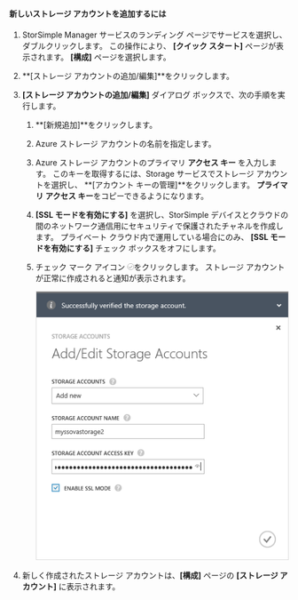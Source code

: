 <!--author=alkohli last changed: 01/28/16-->

#### <a name="to-add-a-new-storage-account"></a>新しいストレージ アカウントを追加するには
1. StorSimple Manager サービスのランディング ページでサービスを選択し、ダブルクリックします。 この操作により、 **[クイック スタート]** ページが表示されます。 **[構成]** ページを選択します。
2. **[ストレージ アカウントの追加/編集]**をクリックします。
3. **[ストレージ アカウントの追加/編集]** ダイアログ ボックスで、次の手順を実行します。
   
   1. **[新規追加]**をクリックします。
   2. Azure ストレージ アカウントの名前を指定します。
   3. Azure ストレージ アカウントのプライマリ **アクセス キー** を入力します。 このキーを取得するには、Storage サービスでストレージ アカウントを選択し、 **[アカウント キーの管理]**をクリックします。 **プライマリ アクセス キー**をコピーできるようになります。
   4. **[SSL モードを有効にする]** を選択し、StorSimple デバイスとクラウドの間のネットワーク通信用にセキュリティで保護されたチャネルを作成します。 プライベート クラウド内で運用している場合にのみ、 **[SSL モードを有効にする]** チェック ボックスをオフにします。
   5. チェック マーク アイコン  ![チェック マーク アイコン](./media/storsimple-ova-configure-new-storage-account/checkicon-include.png)をクリックします。 ストレージ アカウントが正常に作成されると通知が表示されます。
      
        ![ストレージ アカウントの追加](./media/storsimple-ova-configure-new-storage-account/addnewstorageaccount-include.png)
4. 新しく作成されたストレージ アカウントは、**[構成]** ページの **[ストレージ アカウント]** に表示されます。 

